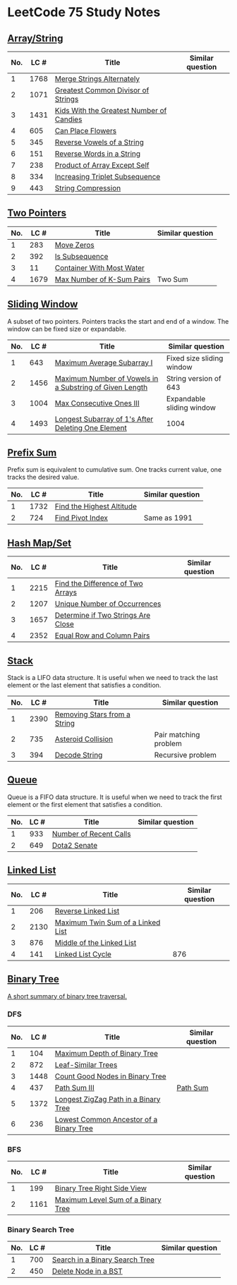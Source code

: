 # LeetCode 75 Study Notes


## [Array/String](leetcode_75_1.md)

| No.   | LC # |  Title                                              | Similar question
| ----- | ---- | -------------------------------------------------- | ---------------- |
| 1     | 1768 | [Merge Strings Alternately](leetcode_75_1.md#1768-merge-strings-alternately) |
| 2     | 1071 | [Greatest Common Divisor of Strings](leetcode_75_1.md#1071-greatest-common-divisor-of-strings) |
| 3     | 1431 | [Kids With the Greatest Number of Candies](leetcode_75_1.md#1431-kids-with-the-greatest-number-of-candies) |
| 4     | 605  | [Can Place Flowers](leetcode_75_1.md#605-can-place-flowers) |
| 5     | 345  | [Reverse Vowels of a String](leetcode_75_1.md#345-reverse-vowels-of-a-string) |
| 6     | 151  | [Reverse Words in a String](leetcode_75_1.md#151-reverse-words-in-a-string) |
| 7     | 238  | [Product of Array Except Self](leetcode_75_1.md#238-product-of-array-except-self) |
| 8     | 334  | [Increasing Triplet Subsequence](leetcode_75_1.md#334-increasing-triplet-subsequence) |
| 9     | 443  | [String Compression](leetcode_75_1.md#443-string-compression) |


## [Two Pointers](leetcode_75_2.md)

| No.   | LC # |  Title                                              | Similar question
| ----- | ---- | -------------------------------------------------- | ---------------- |
| 1     | 283  | [Move Zeros](leetcode_75_2.md#283-move-zeros) |
| 2     | 392  | [Is Subsequence](leetcode_75_2.md#392-is-subsequence) |
| 3     | 11   | [Container With Most Water](leetcode_75_2.md#11-container-with-most-water) |
| 4     | 1679 | [Max Number of K-Sum Pairs](leetcode_75_2.md#1679-max-number-of-k-sum-pairs) | Two Sum


## [Sliding Window](leetcode_75_3.md)

A subset of two pointers. Pointers tracks the start and end of a window. The window can be fixed size or expandable.

| No.   | LC # |  Title                                              | Similar question
| ----- | ---- | -------------------------------------------------- | ---------------- |
| 1     | 643  | [Maximum Average Subarray I](leetcode_75_3.md#643-maximum-average-subarray-i) | Fixed size sliding window
| 2     | 1456 | [Maximum Number of Vowels in a Substring of Given Length](leetcode_75_3.md#1456-maximum-number-of-vowels-in-a-substring-of-given-length) | String version of 643
| 3     | 1004 | [Max Consecutive Ones III](leetcode_75_3.md#1004-max-consecutive-ones-iii) | Expandable sliding window
| 4     | 1493 | [Longest Subarray of 1's After Deleting One Element](leetcode_75_3.md#1493-longest-subarray-of-1s-after-deleting-one-element) | 1004


## [Prefix Sum](leetcode_75_4.md)
Prefix sum is equivalent to cumulative sum. One tracks current value, one tracks the desired value.

| No.   | LC # |  Title                                              | Similar question
| ----- | ---- | -------------------------------------------------- | ---------------- |
| 1     | 1732 | [Find the Highest Altitude](leetcode_75_4.md#1732-find-the-highest-altitude) |
| 2     | 724  | [Find Pivot Index](leetcode_75_4.md#724-find-pivot-index) | Same as 1991



## [Hash Map/Set](leetcode_75_5.md)

| No.   | LC # |  Title                                              | Similar question
| ----- | ---- | -------------------------------------------------- | ---------------- |
| 1     | 2215 | [Find the Difference of Two Arrays](leetcode_75_5.md#2215-find-the-difference-of-two-arrays) |
| 2     | 1207 | [Unique Number of Occurrences](leetcode_75_5.md#1207-unique-number-of-occurrences) |
| 3     | 1657 | [Determine if Two Strings Are Close](leetcode_75_5.md#1657-determine-if-two-strings-are-close) |
| 4     | 2352 | [Equal Row and Column Pairs](leetcode_75_5.md#2352-equal-row-and-column-pairs) |



## [Stack](leetcode_75_6.md)

Stack is a LIFO data structure. It is useful when we need to track the last element or the last element that satisfies a condition.

| No.   | LC # |  Title                                              | Similar question
| ----- | ---- | -------------------------------------------------- | ---------------- |
| 1     | 2390 | [Removing Stars from a String](leetcode_75_6.md#2390-removing-stars-from-a-string) |
| 2     | 735  | [Asteroid Collision](leetcode_75_6.md#735-asteroid-collision) | Pair matching problem
| 3     | 394  | [Decode String](leetcode_75_6.md#394-decode-string) | Recursive problem



## [Queue](leetcode_75_7.md)

Queue is a FIFO data structure. It is useful when we need to track the first element or the first element that satisfies a condition.

| No.   | LC # |  Title                                              | Similar question
| ----- | ---- | -------------------------------------------------- | ---------------- |
| 1     | 933  | [Number of Recent Calls](leetcode_75_7.md#933-number-of-recent-calls) |
| 2     | 649  | [Dota2 Senate](leetcode_75_7.md#649-dota2-senate) | 


## [Linked List](leetcode_75_8.md)

| No.   | LC # |  Title                                              | Similar question
| ----- | ---- | -------------------------------------------------- | ---------------- |
| 1     | 206  | [Reverse Linked List](leetcode_75_8.md#206-reverse-linked-list) |
| 2     | 2130 | [Maximum Twin Sum of a Linked List](leetcode_75_8.md#2130-maximum-twin-sum-of-a-linked-list) |
| 3     | 876  | [Middle of the Linked List](leetcode_75_8.md#876-middle-of-the-linked-list) |
| 4     | 141  | [Linked List Cycle](leetcode_75_8.md#141-linked-list-cycle) | 876


## [Binary Tree](leetcode_75_9.md)

[A short summary of binary tree traversal.](leetcode_75_9_p.md)

### DFS
| No.   | LC # |  Title                                              | Similar question
| ----- | ---- | -------------------------------------------------- | ---------------- |
| 1     | 104  | [Maximum Depth of Binary Tree](leetcode_75_9.md#104-maximum-depth-of-binary-tree) |
| 2     | 872  | [Leaf-Similar Trees](leetcode_75_9.md#872-leaf-similar-trees) |
| 3     | 1448 | [Count Good Nodes in Binary Tree](leetcode_75_9.md#1448-count-good-nodes-in-binary-tree) |
| 4     | 437  | [Path Sum III](leetcode_75_9.md#437-path-sum-iii) | [Path Sum](../lc_classics/path_sum.md)
| 5     | 1372 | [Longest ZigZag Path in a Binary Tree](leetcode_75_9.md#1372-longest-zigzag-path-in-a-binary-tree) |
| 6     | 236  | [Lowest Common Ancestor of a Binary Tree](leetcode_75_9.md#236-lowest-common-ancestor-of-a-binary-tree) | 



### BFS
| No.   | LC # |  Title                                              | Similar question
| ----- | ---- | -------------------------------------------------- | ---------------- |
| 1     | 199  | [Binary Tree Right Side View](leetcode_75_9.md#199-binary-tree-right-side-view) |
| 2     | 1161 | [Maximum Level Sum of a Binary Tree](leetcode_75_9.md#1161-maximum-level-sum-of-a-binary-tree) |

### Binary Search Tree
| No.   | LC # |  Title                                              | Similar question
| ----- | ---- | -------------------------------------------------- | ---------------- |
| 1     | 700  | [Search in a Binary Search Tree](leetcode_75_9.md#700-search-in-a-binary-search-tree) |
| 2     | 450  | [Delete Node in a BST](leetcode_75_9.md#450-delete-node-in-a-bst) |
